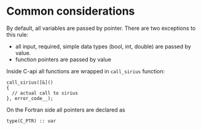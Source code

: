 # Common considerations

By default, all variables are passed by pointer. There are two exceptions to this rule: 
  - all input, required, simple data types (bool, int, double) are passed by value.
  - function pointers are passed by value

Inside C-api all functions are wrapped in `call_sirius` function:

```
call_sirius([&]()
{
  // actual call to sirius 
}, error_code__);
```

On the Fortran side all pointers are declared as
```
type(C_PTR) :: var
```
